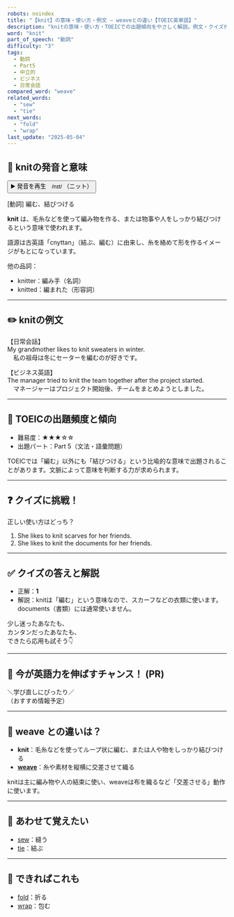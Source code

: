 ```yaml
---
robots: noindex
title: "【knit】の意味・使い方・例文 ― weaveとの違い【TOEIC英単語】"
description: "knitの意味・使い方・TOEICでの出題傾向をやさしく解説。例文・クイズ付きでweaveとの違いもわかりやすく学べます。"
word: "knit"
part_of_speech: "動詞"
difficulty: "3"
tags:
  - 動詞
  - Part5
  - 中立的
  - ビジネス
  - 日常会話
compared_word: "weave"
related_words:
  - "sew"
  - "tie"
next_words:
  - "fold"
  - "wrap"
last_update: "2025-05-04"
---
```


## 🔰 knitの発音と意味

<button class="play-audio" onclick="playTTS('knit')">
  <span class="play-audio-main">
    ▶️ 発音を再生　/nɪt/
  </span>
  <span class="play-audio-sub">
    （ニット）
  </span>
</button>

[動詞] 編む、結びつける

**knit** は、毛糸などを使って編み物を作る、または物事や人をしっかり結びつけるという意味で使われます。

語源は古英語「cnyttan」（結ぶ、編む）に由来し、糸を絡めて形を作るイメージがもとになっています。

他の品詞：  
- knitter：編み手（名詞）
- knitted：編まれた（形容詞）

---

## ✏️ knitの例文

【日常会話】  
My grandmother likes to knit sweaters in winter.  
　私の祖母は冬にセーターを編むのが好きです。

【ビジネス英語】  
The manager tried to knit the team together after the project started.  
　マネージャーはプロジェクト開始後、チームをまとめようとしました。

---

## 🎯 TOEICの出題頻度と傾向

- 難易度：★★★☆☆
- 出題パート：Part 5（文法・語彙問題）

TOEICでは「編む」以外にも「結びつける」という比喩的な意味で出題されることがあります。文脈によって意味を判断する力が求められます。

---

## ❓ クイズに挑戦！

正しい使い方はどっち？

1. She likes to knit scarves for her friends.  
2. She likes to knit the documents for her friends.

---

## ✅ クイズの答えと解説

- 正解：**1**
- 解説：knitは「編む」という意味なので、スカーフなどの衣類に使います。documents（書類）には通常使いません。

少し迷ったあなたも、  
カンタンだったあなたも、  
できたら応用も試そう👇️

---

## 🚀 今が英語力を伸ばすチャンス！ (PR)

<div class="info-center">
＼学び直しにぴったり／<br>  
（おすすめ情報予定）
</div>

---

## 🤔  weave との違いは？

- **knit**：毛糸などを使ってループ状に編む、または人や物をしっかり結びつける
- **[weave](/word/weave)**：糸や素材を縦横に交差させて織る

knitは主に編み物や人の結束に使い、weaveは布を織るなど「交差させる」動作に使います。

---

## 🧩 あわせて覚えたい

- [sew](/word/sew)：縫う
- [tie](/word/tie)：結ぶ

---

## 📖 できればこれも

- [fold](/word/fold)：折る
- [wrap](/word/wrap)：包む

<!-- cvid: aid44_bid41 -->
